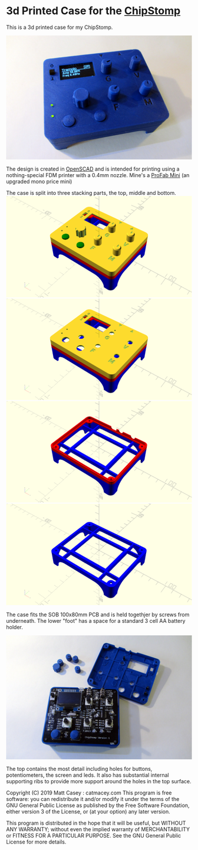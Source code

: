 3d Printed Case for the [ChipStomp](https://github.com/Catmacey/ChipStomp)
=================================

This is a 3d printed case for my ChipStomp.

![ChipStomp](Images/real_complete.jpg?w=900)

The design is created in [OpenSCAD](http://www.openscad.org/) and is intended for printing using a nothing-special FDM printer with a 0.4mm nozzle.  Mine's a [ProFab Mini](http://profab3d.com/product/profab-mini-v3-3d-printer/) (an upgraded mono price mini)

The case is split into three stacking parts, the top, middle and bottom.
![ChipStomp](Images/ChipStomp_Complete.png?w=300)
![ChipStomp](Images/ChipStomp__NoButtons.png?w=300)
![ChipStomp](Images/ChipStomp__NoTop.png?w=300)
![ChipStomp](Images/ChipStomp__Foot.png?w=300)

The case fits the SOB 100x80mm PCB and is held togethjer by screws from underneath.
The lower "foot" has a space for a standard 3 cell AA battery holder.

![ChipStomp](Images/real_lid_off.jpg?w=900)

The top contains the most detail including holes for buttons, potentiometers, the screen and leds. It also has substantial internal supporting ribs to provide more support around the holes in the top surface.



Copyright (C) 2019 Matt Casey : catmacey.com
This program is free software: you can redistribute it and/or modify it under the terms of the GNU General Public License as published by the Free Software Foundation, either version 3 of the License, or (at your option) any later version.
	
This program is distributed in the hope that it will be useful, but WITHOUT ANY WARRANTY; without even the implied warranty of MERCHANTABILITY or FITNESS FOR A PARTICULAR PURPOSE.  See the GNU General Public License for more details.
